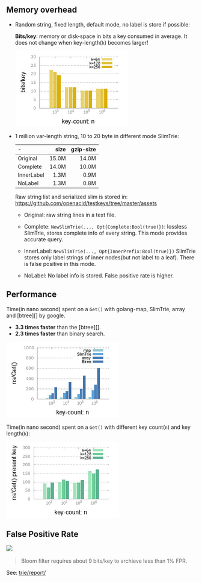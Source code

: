 ## Memory overhead

-   Random string, fixed length, default mode, no label is store if possible:

    **Bits/key**: memory or disk-space in bits a key consumed in average.
    It does not change when key-length(`k`) becomes larger!

    ![](trie/report/mem_usage.jpg)


-   1 million var-length string, 10 to 20 byte in different mode SlimTrie:

    | -          | size  | gzip-size |
    | :--        | --:   | --:       |
    | Original   | 15.0M | 14.0M     |
    | Complete   | 14.0M | 10.0M     |
    | InnerLabel |  1.3M |  0.9M     |
    | NoLabel    |  1.3M |  0.8M     |

    Raw string list and serialized slim is stored in:
    https://github.com/openacid/testkeys/tree/master/assets

    -   Original: raw string lines in a text file.

    -   Complete: `NewSlimTrie(..., Opt{Complete:Bool(true)})`: lossless SlimTrie,
        stores complete info of every string. This mode provides accurate query.

    -   InnerLabel: `NewSlimTrie(..., Opt{InnerPrefix:Bool(true)})` SlimTrie stores
        only label strings of inner nodes(but not label to a leaf). There is false positive in this mode.

    -   NoLabel: No label info is stored. False positive rate is higher.


## Performance

Time(in nano second) spent on a `Get()` with golang-map, SlimTrie, array and [btree][] by google.

- **3.3 times faster** than the [btree][].
- **2.3 times faster** than binary search.

![](trie/report/bench_msab_present_zipf.jpg)


Time(in nano second) spent on a `Get()` with different key count(`n`) and key length(`k`):

![](trie/report/bench_get_present_zipf.jpg)


## False Positive Rate

![](trie/report/fpr_get.jpg)

> Bloom filter requires about 9 bits/key to archieve less than 1% FPR.

See: [trie/report/](trie/report/)
